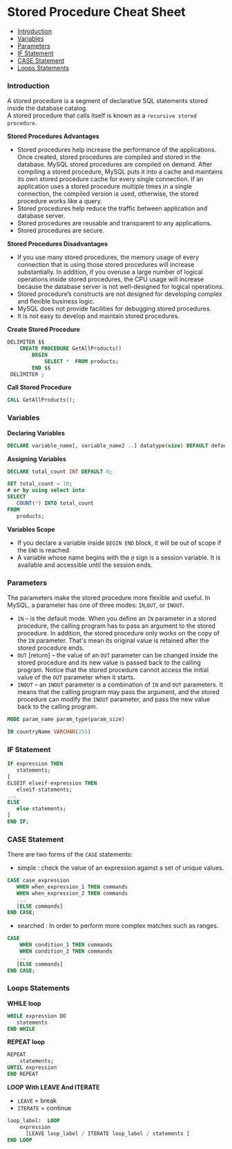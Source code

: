 # Stored Procedure Cheat Sheet

* [Introduction](#introduction)
* [Variables](#variables)
* [Parameters](#parameters)
* [IF Statement](#if-statement)
* [CASE Statement](#case-statement)
* [Loops Statements](#loops-statements)

### Introduction
A stored procedure is a segment of declarative SQL statements stored inside the database catalog. <br>
A stored procedure that calls itself is known as a `recursive stored procedure`.

**Stored Procedures Advantages**

* Stored procedures help increase the performance of the applications. Once created, stored procedures are compiled and stored in the database. MySQL stored procedures are compiled on demand. After compiling a stored procedure, MySQL puts it into a cache and maintains its own stored procedure cache for every single connection. If an application uses a stored procedure multiple times in a single connection, the compiled version is used, otherwise, the stored procedure works like a query.
* Stored procedures help reduce the traffic between application and database server.
* Stored procedures are reusable and transparent to any applications.
* Stored procedures are secure.

**Stored Procedures Disadvantages**

* If you use many stored procedures, the memory usage of every connection that is using those stored procedures will increase substantially. In addition, if you overuse a large number of logical operations inside stored procedures, the CPU usage will increase because the database server is not well-designed for logical operations.
* Stored procedure’s constructs are not designed for developing complex and flexible business logic.
* MySQL does not provide facilities for debugging stored procedures.
* It is not easy to develop and maintain stored procedures.

**Create Stored Procedure**
```sql
DELIMITER $$
    CREATE PROCEDURE GetAllProducts()
        BEGIN
            SELECT *  FROM products;
        END $$
 DELIMITER ;
```

**Call Stored Procedure**
```sql
CALL GetAllProducts();
```

### Variables
**Declaring Variables**
```sql
DECLARE variable_name[, variable_name2 ..] datatype(size) DEFAULT default_value;
```

**Assigning Variables**
```sql
DECLARE total_count INT DEFAULT 0;

SET total_count = 10;
# or by using select into
SELECT
   COUNT(*) INTO total_count
FROM
   products;
```

**Variables Scope**
* If you declare a variable inside `BEGIN END` block, it will be out of scope if the `END` is reached.
* A variable whose name begins with the `@` sign is a session variable. It is available and accessible until the session ends.

### Parameters
The parameters make the stored procedure more flexible and useful. In MySQL, a parameter has one of three modes: `IN`,`OUT`, or `INOUT`.
* `IN` – is the default mode. When you define an `IN` parameter in a stored procedure, the calling program has to pass an argument to the stored procedure. In addition, the stored procedure only works on the copy of the `IN` parameter. That's mean its original value is retained after the stored procedure ends.
* `OUT` [return] – the value of an `OUT` parameter can be changed inside the stored procedure and its new value is passed back to the calling program. Notice that the stored procedure cannot access the initial value of the `OUT` parameter when it starts.
* `INOUT` – an `INOUT` parameter is a combination of `IN` and `OUT` parameters. It means that the calling program may pass the argument, and the stored procedure can modify the `INOUT` parameter, and pass the new value back to the calling program.

```sql
MODE param_name param_type(param_size)

IN countryName VARCHAR(255)
```

### IF Statement
```sql
IF expression THEN
   statements;
[
ELSEIF elseif-expression THEN
   elseif-statements;
...
ELSE
   else-statements;
]
END IF;
```

### CASE Statement
There are two forms of the `CASE` statements:
* simple : check the value of an expression against a set of unique values.
```sql
CASE case_expression
   WHEN when_expression_1 THEN commands
   WHEN when_expression_2 THEN commands
   ...
   [ELSE commands]
END CASE;
```
* searched : In order to perform more complex matches such as ranges.
```sql
CASE
    WHEN condition_1 THEN commands
    WHEN condition_2 THEN commands
   ...
   [ELSE commands]
END CASE;
```

### Loops Statements
**WHILE loop**
```sql
WHILE expression DO
   statements
END WHILE
```
**REPEAT loop**
```sql
REPEAT
    statements;
UNTIL expression
END REPEAT
```
**LOOP With LEAVE And ITERATE**
* `LEAVE` = break
* `ITERATE` = continue
```sql
loop_label:  LOOP
    expression
      [LEAVE loop_label / ITERATE loop_label / statements ]
END LOOP
```
